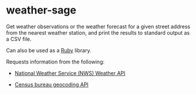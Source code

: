 weather-sage
============
Get weather observations or the weather forecast for a given street
address from the nearest weather station, and print the results to
standard output as a CSV file.

Can also be used as a [Ruby][] library.

Requests information from the following:
* [National Weather Service (NWS) Weather API][weather-api]
* [Census bureau geocoding API][census-api]

  [ruby]: https://ruby-lang.org/
  [weather-api]: https://api.weather.gov/
  [census-api]: https://geocoding.geo.census.gov/geocoder/
